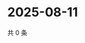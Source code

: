 # 2025-08-11

共 0 条

<!-- BEGIN ZHIHUQUESTIONS -->
<!-- 最后更新时间 Mon Aug 11 2025 04:12:56 GMT+0800 (China Standard Time) -->

<!-- END ZHIHUQUESTIONS -->
